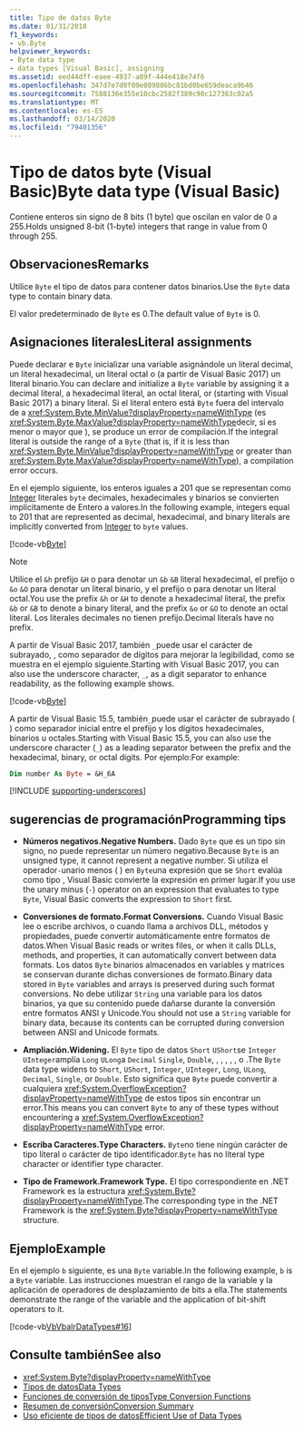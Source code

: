 ```yaml
---
title: Tipo de datos Byte
ms.date: 01/31/2018
f1_keywords:
- vb.Byte
helpviewer_keywords:
- Byte data type
- data types [Visual Basic], assigning
ms.assetid: eed44dff-eaee-4937-a89f-444e418e74f6
ms.openlocfilehash: 347d7e7d0f09e089886bc81bd0be659deaca9b46
ms.sourcegitcommit: 7588136e355e10cbc2582f389c90c127363c02a5
ms.translationtype: MT
ms.contentlocale: es-ES
ms.lasthandoff: 03/14/2020
ms.locfileid: "79401356"
---
```

# <a name="byte-data-type-visual-basic"></a><span data-ttu-id="6ac46-102">Tipo de datos byte (Visual Basic)</span><span class="sxs-lookup"><span data-stu-id="6ac46-102">Byte data type (Visual Basic)</span></span>

<span data-ttu-id="6ac46-103">Contiene enteros sin signo de 8 bits (1 byte) que oscilan en valor de 0 a 255.</span><span class="sxs-lookup"><span data-stu-id="6ac46-103">Holds unsigned 8-bit (1-byte) integers that range in value from 0 through 255.</span></span>

## <a name="remarks"></a><span data-ttu-id="6ac46-104">Observaciones</span><span class="sxs-lookup"><span data-stu-id="6ac46-104">Remarks</span></span>

<span data-ttu-id="6ac46-105">Utilice `Byte` el tipo de datos para contener datos binarios.</span><span class="sxs-lookup"><span data-stu-id="6ac46-105">Use the `Byte` data type to contain binary data.</span></span>  
  
<span data-ttu-id="6ac46-106">El valor predeterminado de `Byte` es 0.</span><span class="sxs-lookup"><span data-stu-id="6ac46-106">The default value of `Byte` is 0.</span></span>

## <a name="literal-assignments"></a><span data-ttu-id="6ac46-107">Asignaciones literales</span><span class="sxs-lookup"><span data-stu-id="6ac46-107">Literal assignments</span></span>

<span data-ttu-id="6ac46-108">Puede declarar e `Byte` inicializar una variable asignándole un literal decimal, un literal hexadecimal, un literal octal o (a partir de Visual Basic 2017) un literal binario.</span><span class="sxs-lookup"><span data-stu-id="6ac46-108">You can declare and initialize a `Byte` variable by assigning it a decimal literal, a hexadecimal literal, an octal literal, or (starting with Visual Basic 2017) a binary literal.</span></span> <span data-ttu-id="6ac46-109">Si el literal entero está `Byte` fuera del intervalo de a <xref:System.Byte.MinValue?displayProperty=nameWithType> (es <xref:System.Byte.MaxValue?displayProperty=nameWithType>decir, si es menor o mayor que ), se produce un error de compilación.</span><span class="sxs-lookup"><span data-stu-id="6ac46-109">If the integral literal is outside the range of a `Byte` (that is, if it is less than <xref:System.Byte.MinValue?displayProperty=nameWithType> or greater than <xref:System.Byte.MaxValue?displayProperty=nameWithType>), a compilation error occurs.</span></span>

<span data-ttu-id="6ac46-110">En el ejemplo siguiente, los enteros iguales a 201 que se representan como [Integer](integer-data-type.md) literales `byte` decimales, hexadecimales y binarios se convierten implícitamente de Entero a valores.</span><span class="sxs-lookup"><span data-stu-id="6ac46-110">In the following example, integers equal to 201 that are represented as decimal, hexadecimal, and binary literals are implicitly converted from [Integer](integer-data-type.md) to `byte` values.</span></span>

[!code-vb[Byte](../../../../samples/snippets/visualbasic/language-reference/data-types/numeric-literals.vb#Byte)]

> [!NOTE]
> <span data-ttu-id="6ac46-111">Utilice el `&h` prefijo `&H` o para denotar un `&b` `&B` literal hexadecimal, el prefijo o `&o` `&O` para denotar un literal binario, y el prefijo o para denotar un literal octal.</span><span class="sxs-lookup"><span data-stu-id="6ac46-111">You use the prefix `&h` or `&H` to denote a hexadecimal literal, the prefix `&b` or `&B` to denote a binary literal, and the prefix `&o` or `&O` to denote an octal literal.</span></span> <span data-ttu-id="6ac46-112">Los literales decimales no tienen prefijo.</span><span class="sxs-lookup"><span data-stu-id="6ac46-112">Decimal literals have no prefix.</span></span>

<span data-ttu-id="6ac46-113">A partir de Visual Basic 2017, también `_`puede usar el carácter de subrayado, , como separador de dígitos para mejorar la legibilidad, como se muestra en el ejemplo siguiente.</span><span class="sxs-lookup"><span data-stu-id="6ac46-113">Starting with Visual Basic 2017, you can also use the underscore character, `_`, as a digit separator to enhance readability, as the following example shows.</span></span>

[!code-vb[Byte](../../../../samples/snippets/visualbasic/language-reference/data-types/numeric-literals.vb#ByteS)]  

<span data-ttu-id="6ac46-114">A partir de Visual Basic 15.5, también`_`puede usar el carácter de subrayado ( ) como separador inicial entre el prefijo y los dígitos hexadecimales, binarios u octales.</span><span class="sxs-lookup"><span data-stu-id="6ac46-114">Starting with Visual Basic 15.5, you can also use the underscore character (`_`) as a leading separator between the prefix and the hexadecimal, binary, or octal digits.</span></span> <span data-ttu-id="6ac46-115">Por ejemplo:</span><span class="sxs-lookup"><span data-stu-id="6ac46-115">For example:</span></span>

```vb
Dim number As Byte = &H_6A
```

[!INCLUDE [supporting-underscores](../../../../includes/vb-separator-langversion.md)]

## <a name="programming-tips"></a><span data-ttu-id="6ac46-116">sugerencias de programación</span><span class="sxs-lookup"><span data-stu-id="6ac46-116">Programming tips</span></span>

- <span data-ttu-id="6ac46-117">**Números negativos.**</span><span class="sxs-lookup"><span data-stu-id="6ac46-117">**Negative Numbers.**</span></span> <span data-ttu-id="6ac46-118">Dado `Byte` que es un tipo sin signo, no puede representar un número negativo.</span><span class="sxs-lookup"><span data-stu-id="6ac46-118">Because `Byte` is an unsigned type, it cannot represent a negative number.</span></span> <span data-ttu-id="6ac46-119">Si utiliza el operador`-`unario menos ( ) en `Byte`una expresión que se `Short` evalúa como tipo , Visual Basic convierte la expresión en primer lugar.</span><span class="sxs-lookup"><span data-stu-id="6ac46-119">If you use the unary minus (`-`) operator on an expression that evaluates to type `Byte`, Visual Basic converts the expression to `Short` first.</span></span>
  
- <span data-ttu-id="6ac46-120">**Conversiones de formato.**</span><span class="sxs-lookup"><span data-stu-id="6ac46-120">**Format Conversions.**</span></span> <span data-ttu-id="6ac46-121">Cuando Visual Basic lee o escribe archivos, o cuando llama a archivos DLL, métodos y propiedades, puede convertir automáticamente entre formatos de datos.</span><span class="sxs-lookup"><span data-stu-id="6ac46-121">When Visual Basic reads or writes files, or when it calls DLLs, methods, and properties, it can automatically convert between data formats.</span></span> <span data-ttu-id="6ac46-122">Los datos `Byte` binarios almacenados en variables y matrices se conservan durante dichas conversiones de formato.</span><span class="sxs-lookup"><span data-stu-id="6ac46-122">Binary data stored in `Byte` variables and arrays is preserved during such format conversions.</span></span> <span data-ttu-id="6ac46-123">No debe utilizar `String` una variable para los datos binarios, ya que su contenido puede dañarse durante la conversión entre formatos ANSI y Unicode.</span><span class="sxs-lookup"><span data-stu-id="6ac46-123">You should not use a `String` variable for binary data, because its contents can be corrupted during conversion between ANSI and Unicode formats.</span></span>

- <span data-ttu-id="6ac46-124">**Ampliación.**</span><span class="sxs-lookup"><span data-stu-id="6ac46-124">**Widening.**</span></span> <span data-ttu-id="6ac46-125">El `Byte` tipo de datos `Short` `UShort`se `Integer` `UInteger`amplía `Long` `ULong`a `Decimal` `Single`, `Double`, , , , , , o .</span><span class="sxs-lookup"><span data-stu-id="6ac46-125">The `Byte` data type widens to `Short`, `UShort`, `Integer`, `UInteger`, `Long`, `ULong`, `Decimal`, `Single`, or `Double`.</span></span> <span data-ttu-id="6ac46-126">Esto significa que `Byte` puede convertir a cualquiera <xref:System.OverflowException?displayProperty=nameWithType> de estos tipos sin encontrar un error.</span><span class="sxs-lookup"><span data-stu-id="6ac46-126">This means you can convert `Byte` to any of these types without encountering a <xref:System.OverflowException?displayProperty=nameWithType> error.</span></span>
  
- <span data-ttu-id="6ac46-127">**Escriba Caracteres.**</span><span class="sxs-lookup"><span data-stu-id="6ac46-127">**Type Characters.**</span></span> <span data-ttu-id="6ac46-128">`Byte`no tiene ningún carácter de tipo literal o carácter de tipo identificador.</span><span class="sxs-lookup"><span data-stu-id="6ac46-128">`Byte` has no literal type character or identifier type character.</span></span>

- <span data-ttu-id="6ac46-129">**Tipo de Framework.**</span><span class="sxs-lookup"><span data-stu-id="6ac46-129">**Framework Type.**</span></span> <span data-ttu-id="6ac46-130">El tipo correspondiente en .NET Framework es la estructura <xref:System.Byte?displayProperty=nameWithType>.</span><span class="sxs-lookup"><span data-stu-id="6ac46-130">The corresponding type in the .NET Framework is the <xref:System.Byte?displayProperty=nameWithType> structure.</span></span>

## <a name="example"></a><span data-ttu-id="6ac46-131">Ejemplo</span><span class="sxs-lookup"><span data-stu-id="6ac46-131">Example</span></span>

 <span data-ttu-id="6ac46-132">En el ejemplo `b` siguiente, es una `Byte` variable.</span><span class="sxs-lookup"><span data-stu-id="6ac46-132">In the following example, `b` is a `Byte` variable.</span></span> <span data-ttu-id="6ac46-133">Las instrucciones muestran el rango de la variable y la aplicación de operadores de desplazamiento de bits a ella.</span><span class="sxs-lookup"><span data-stu-id="6ac46-133">The statements demonstrate the range of the variable and the application of bit-shift operators to it.</span></span>

 [!code-vb[VbVbalrDataTypes#16](~/samples/snippets/visualbasic/VS_Snippets_VBCSharp/VbVbalrDataTypes/VB/Class1.vb#16)]  

## <a name="see-also"></a><span data-ttu-id="6ac46-134">Consulte también</span><span class="sxs-lookup"><span data-stu-id="6ac46-134">See also</span></span>

- <xref:System.Byte?displayProperty=nameWithType>
- [<span data-ttu-id="6ac46-135">Tipos de datos</span><span class="sxs-lookup"><span data-stu-id="6ac46-135">Data Types</span></span>](../../../visual-basic/language-reference/data-types/index.md)
- [<span data-ttu-id="6ac46-136">Funciones de conversión de tipos</span><span class="sxs-lookup"><span data-stu-id="6ac46-136">Type Conversion Functions</span></span>](../../../visual-basic/language-reference/functions/type-conversion-functions.md)
- [<span data-ttu-id="6ac46-137">Resumen de conversión</span><span class="sxs-lookup"><span data-stu-id="6ac46-137">Conversion Summary</span></span>](../../../visual-basic/language-reference/keywords/conversion-summary.md)
- [<span data-ttu-id="6ac46-138">Uso eficiente de tipos de datos</span><span class="sxs-lookup"><span data-stu-id="6ac46-138">Efficient Use of Data Types</span></span>](../../../visual-basic/programming-guide/language-features/data-types/efficient-use-of-data-types.md)

